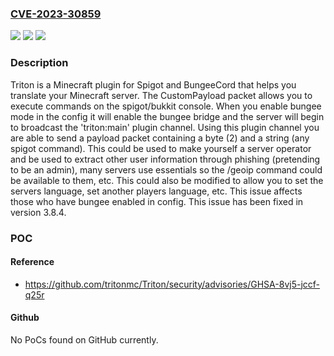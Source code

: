 ### [CVE-2023-30859](https://cve.mitre.org/cgi-bin/cvename.cgi?name=CVE-2023-30859)
![](https://img.shields.io/static/v1?label=Product&message=Triton&color=blue)
![](https://img.shields.io/static/v1?label=Version&message=%3C%203.8.4%20&color=brightgreen)
![](https://img.shields.io/static/v1?label=Vulnerability&message=CWE-419%3A%20Unprotected%20Primary%20Channel&color=brightgreen)

### Description

Triton is a Minecraft plugin for Spigot and BungeeCord that helps you translate your Minecraft server. The CustomPayload packet allows you to execute commands on the spigot/bukkit console. When you enable bungee mode in the config it will enable the bungee bridge and the server will begin to broadcast the 'triton:main' plugin channel. Using this plugin channel you are able to send a payload packet containing a byte (2) and a string (any spigot command). This could be used to make yourself a server operator and be used to extract other user information through phishing (pretending to be an admin), many servers use essentials so the /geoip command could be available to them, etc. This could also be modified to allow you to set the servers language, set another players language, etc. This issue affects those who have bungee enabled in config. This issue has been fixed in version 3.8.4.

### POC

#### Reference
- https://github.com/tritonmc/Triton/security/advisories/GHSA-8vj5-jccf-q25r

#### Github
No PoCs found on GitHub currently.

